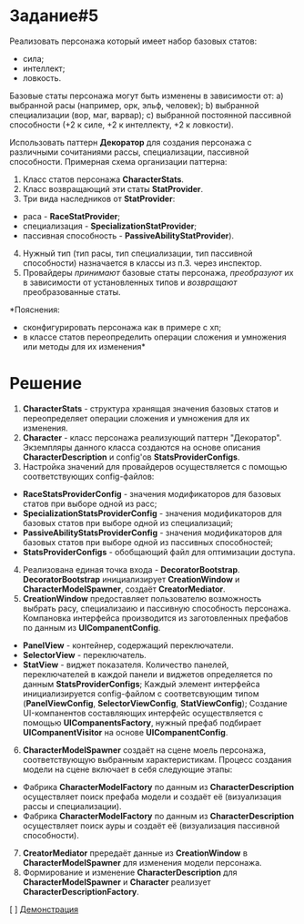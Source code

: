 ﻿# **Задание#5**

Реализовать персонажа который имеет набор базовых статов:
- сила;
- интеллект;
- ловкость.

Базовые статы персонажа могут быть изменены в зависимости от:
a) выбранной расы (например, орк, эльф, человек);
b) выбранной специализации (вор, маг, варвар);
c) выбранной постоянной пассивной способности (+2 к силе, +2 к интеллекту, +2 к ловкости). 

Использовать паттерн **Декоратор** для создания персонажа с различными сочитаниями рассы, специализации, пассивной способности.
Примерная схема организации паттерна:
1) Класс статов персонажа **CharacterStats**.
2) Класс возвращающий эти статы **StatProvider**.
3) Три вида наследников от **StatProvider**:
- раса - **RaceStatProvider**;
- специализация - **SpecializationStatProvider**;
- пассивная способность - **PassiveAbilityStatProvider**).
4) Нужный тип (тип расы, тип специализации, тип пассивной способности) назначается в классы из п.3. через инспектор. 
5) Провайдеры *принимают* базовые статы персонажа, *преобразуют* их в зависимости от установленных типов и *возвращают* преобразованные статы.

*Пояснения: 
- сконфигурировать персонажа как в примере с хп;
- в классе статов переопределить операции сложения и умножения или методы для их изменения*

# **Решение**
1) **CharacterStats** - структура хранящая значения базовых статов и переопределяет операции сложения и умножения для их изменения.
2) **Character** - класс персонажа реализующий паттерн "Декоратор". Экземпляры данного класса создаются на основе описания **CharacterDescription** и config'ов **StatsProviderConfigs**.
3) Настройка значений для провайдеров осуществляется c помощью соответствующих сonfig-файлов:
- **RaceStatsProviderConfig** - значения модификаторов для базовых статов при выборе одной из расс;
- **SpecializationStatsProviderConfig** - значения модификаторов для базовых статов при выборе одной из специализаций;
- **PassiveAbilityStatsProviderConfig** - значения модификаторов для базовых статов при выборе одной из пассивных способностей;
- **StatsProviderConfigs** - обобщающий файл для оптимизации доступа. 
4) Реализована единая точка входа - **DecoratorBootstrap**.
**DecoratorBootstrap** инициализирует **CreationWindow** и **CharacterModelSpawner**, создаёт **CreatorMediator**.
5) **CreationWindow** предоставляет пользователю возможность выбрать расу, специализаию и пассивную способность персонажа.
Компановка интерфейса производится из заготовленных префабов по данным из **UICompanentConfig**.
- **PanelView** - контейнер, содержащий переключатели. 
- **SelectorView** - переключатель. 
- **StatView** - виджет показателя. 
Количество панелей, переключателей в каждой панели и  виджетов определяется по данным **StatsProviderConfigs**;
Каждый элемент интерфейса инициализируется config-файлом c соответсвующим типом (**PanelViewConfig**, **SelectorViewConfig**, **StatViewConfig**);
Создание UI-компанентов составляющих интерфейс осуществляется с помощью **UICompanentsFactory**, нужный префаб подбирает **UICompanentVisitor** на основе **UICompanentConfig**.
6) **CharacterModelSpawner** создаёт на сцене моель персонажа, соответствующую выбранным характеристикам.
Процесс создания модели на сцене включает в себя следующие этапы:
- Фабрика **CharacterModelFactory** по данным из **CharacterDescription** осуществляет поиск префаба модели и создаёт её (визуализация рассы и специализации). 
- Фабрика **CharacterModelFactory** по данным из **CharacterDescription** осуществляет поиск ауры  и создаёт её (визуализация пассивной способности).
7) **CreatorMediator** прередаёт данные из **CreationWindow** в **CharacterModelSpawner** для изменения модели персонажа.
8) Формирование и изменение **CharacterDescription** для **CharacterModelSpawner** и **Character** реализует **CharacterDescriptionFactory**.

[ ] [Демонстрация](https://drive.google.com/file/d/1jNl6vDZ0ESRjD8taMlfetF66kXOO98H-/view?usp=sharing)